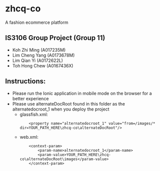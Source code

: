 # zhcq-co
A fashion ecommerce platform

## IS3106 Group Project (Group 11)
- Koh Zhi Ming (A017235M)
- Lim Cheng Yang (A0173678M)
- Lim Qian Yi (A0172622L)
- Toh Hong Chew (A0167436X)



## Instructions:
- Please run the Ionic application in mobile mode on the browser for a better experience
- Please use alternateDocRoot found in this folder as the alternatedocroot_1 when you deploy the project
  - glassfish.xml:
    ```
        <property name="alternatedocroot_1" value="from=/images/* dir=YOUR_PATH_HERE\zhcq-co\alternateDocRoot"/>
    ```
  - web.xml:
    ```
        <context-param>
            <param-name>alternatedocroot_1</param-name>
            <param-value>YOUR_PATH_HERE\zhcq-co\alternateDocRoot\images</param-value>
        </context-param>
    ```     
    

